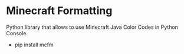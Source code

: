 # Minecraft Formatting

Python library that allows to use Minecraft Java Color Codes in Python Console.

- pip install mcfm
